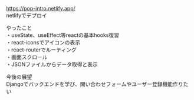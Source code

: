 https://pop-intro.netlify.app/ </br>
netlifyでデプロイ

やったこと</br>
・useState、useEffect等reactの基本hooks復習</br>
・react-iconsでアイコンの表示</br>
・react-routerでルーティング</br>
・画面スクロール</br>
・JSONファイルからデータ取得と表示</br>

今後の展望</br>
Djangoでバックエンドを学び、問い合わせフォームやユーザー登録機能作りたい
